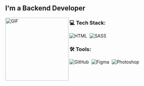 
## I'm a Backend Developer
<img align="left" width="200px" alt="GIF" src="https://i.giphy.com/media/v1.Y2lkPTc5MGI3NjExdjZucXV2azRsMXJjdDk5dXprZXAzajQ5cjEzYWxwbDg3cHZyc2l3aCZlcD12MV9pbnRlcm5hbF9naWZfYnlfaWQmY3Q9Zw/du3J3cXyzhj75IOgvA/giphy.gif" />

### 💻 Tech Stack:

![HTML](https://img.shields.io/badge/-HTML-333333?style=flat&logo=HTML5&logoColor=E34F26)&nbsp;
![SASS](https://img.shields.io/badge/-SASS/SCSS-333333?style=flat&logo=SASS)&nbsp;

### 🛠 Tools:

![GitHub](https://img.shields.io/badge/-GitHub-333333?style=flat&logo=github)&nbsp;
![Figma](https://img.shields.io/badge/-Figma-333333?style=flat&logo=figma)&nbsp;
![Photoshop](https://img.shields.io/badge/-Photoshop-333333?style=flat&logo=adobe-photoshop)&nbsp;


